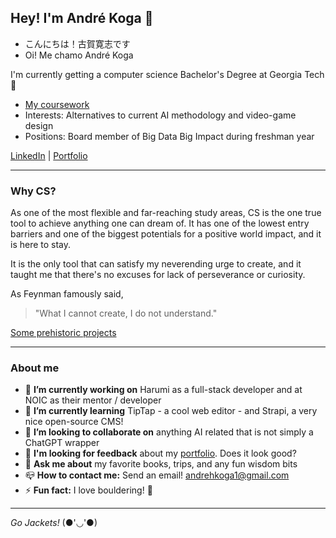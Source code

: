 ## Hey! I'm André Koga 👋

- こんにちは！古賀寛志です
- Oi! Me chamo André Koga

I'm currently getting a computer science Bachelor's Degree at Georgia Tech 🐝

- [My coursework](https://github.com/andre-koga/andre-koga/blob/main/coursework.md)
- Interests: Alternatives to current AI methodology and video-game design
- Positions: Board member of Big Data Big Impact during freshman year

[LinkedIn](https://linkedin.com/andrehkoga) | [Portfolio](https://andrekoga.com)

---

### Why CS?

As one of the most flexible and far-reaching study areas, CS is the one true tool to achieve anything one can dream of. It has one of the lowest entry barriers and one of the biggest potentials for a positive world impact, and it is here to stay.

It is the only tool that can satisfy my neverending urge to create, and it taught me that there's no excuses for lack of perseverance or curiosity.

As Feynman famously said,

> "What I cannot create, I do not understand."

[Some prehistoric projects](https://github.com/andre-koga/andre-koga/blob/main/old-projects.md)

---

### About me

- 🔭 **I’m currently working on** Harumi as a full-stack developer and at NOIC as their mentor / developer
- 🌱 **I’m currently learning** TipTap - a cool web editor - and Strapi, a very nice open-source CMS!
- 👯 **I’m looking to collaborate on** anything AI related that is not simply a ChatGPT wrapper
- 🧐 **I'm looking for feedback** about my [portfolio](https://andrekoga.com). Does it look good?
- 💬 **Ask me about** my favorite books, trips, and any fun wisdom bits
- 📪 **How to contact me:** Send an email! andrehkoga1@gmail.com
- ⚡ **Fun fact:** I love bouldering! 🧗

---

*Go Jackets!* (●'◡'●)
